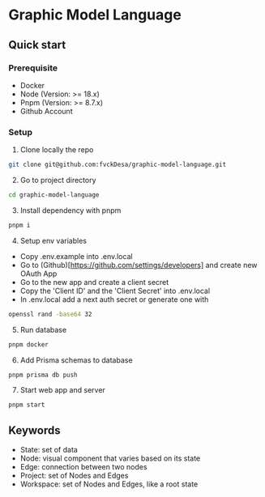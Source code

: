 # Graphic Model Language

## Quick start

### Prerequisite

- Docker
- Node (Version: >= 18.x)
- Pnpm (Version: >= 8.7.x)
- Github Account

### Setup

1. Clone locally the repo

```sh
git clone git@github.com:fvckDesa/graphic-model-language.git
```

2. Go to project directory

```sh
cd graphic-model-language
```

3. Install dependency with pnpm

```sh
pnpm i
```

4. Setup env variables

- Copy .env.example into .env.local
- Go to (Github)[https://github.com/settings/developers] and create new OAuth App
- Go to the new app and create a client secret
- Copy the 'Client ID' and the 'Client Secret' into .env.local
- In .env.local add a next auth secret or generate one with

```sh
openssl rand -base64 32
```

5. Run database

```sh
pnpm docker
```

6. Add Prisma schemas to database

```sh
pnpm prisma db push
```

7. Start web app and server

```sh
pnpm start
```

## Keywords

- State: set of data
- Node: visual component that varies based on its state
- Edge: connection between two nodes
- Project: set of Nodes and Edges
- Workspace: set of Nodes and Edges, like a root state
